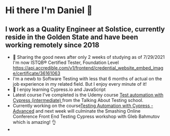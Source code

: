 # Hi there I'm Daniel 👋
  
  ## I work as a Quality Engineer at Solstice, currently reside in the Golden State and have been working remotely since 2018
- 🤟 Sharing the good news after only 2 weeks of studying as of 7/29/2021 I'm now ISTQB® Certified Tester, Foundation Level https://api.accredible.com/v1/frontend/credential_website_embed_image/certificate/36161063
- I'm a newb to Software Testing with less that 6 months of actual on the job experience in my related field.  But I enjoy every minute of it!
- 🧠 I enjoy learning Cypress.io and JavaScript
- Latest course I've completed is the Udemy course [Test automation with Cypress (intermediate)
](https://www.udemy.com/course/test-automation-with-cypress-intermediate/) from the Talking About Testing school.
- Currently working on the course[Testing Automation with Cypress - Advanced](https://www.udemy.com/course/testing-automation-with-cypress-advanced/) and next week will culminate the Smashing Online Conference Front End Testing Cypress workshop with Gleb Bahmutov which is amazing! 👌
- 

